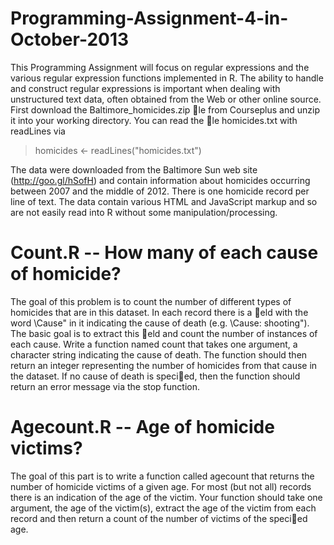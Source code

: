 Programming-Assignment-4-in-October-2013
========================================

This Programming Assignment will focus on regular expressions and the various regular
expression functions implemented in R. The ability to handle and construct regular expressions is important when dealing with unstructured text data, often obtained from the Web
or other online source.
First download the Baltimore_homicides.zip le from Courseplus and unzip it into your
working directory. You can read the le homicides.txt with readLines via
> homicides <- readLines("homicides.txt")

The data were downloaded from the Baltimore Sun web site (http://goo.gl/hSofH) and
contain information about homicides occurring between 2007 and the middle of 2012. There
is one homicide record per line of text. The data contain various HTML and JavaScript
markup and so are not easily read into R without some manipulation/processing.

Count.R -- How many of each cause of homicide?
========================================

The goal of this problem is to count the number of different types of homicides that are
in this dataset. In each record there is a eld with the word \Cause" in it indicating the
cause of death (e.g. \Cause: shooting"). The basic goal is to extract this eld and count the
number of instances of each cause.
Write a function named count that takes one argument, a character string indicating the
cause of death. The function should then return an integer representing the number of
homicides from that cause in the dataset. If no cause of death is specied, then the function
should return an error message via the stop function.

Agecount.R -- Age of homicide victims?
========================================

The goal of this part is to write a function called agecount that returns the number of
homicide victims of a given age. For most (but not all) records there is an indication of the
age of the victim. Your function should take one argument, the age of the victim(s), extract
the age of the victim from each record and then return a count of the number of victims of
the specied age.
